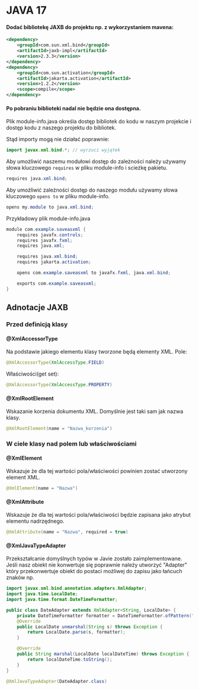 # JAVA 17

#### Dodać bibliotekę JAXB do projektu np. z wykorzystaniem mavena:

```xml
<dependency>
    <groupId>com.sun.xml.bind</groupId>
    <artifactId>jaxb-impl</artifactId>
    <version>2.3.3</version>
</dependency>
<dependency>
    <groupId>com.sun.activation</groupId>
    <artifactId>jakarta.activation</artifactId>
    <version>1.2.2</version>
    <scope>compile</scope>
</dependency>
```

#### Po pobraniu biblioteki nadal nie będzie ona dostępna.
Plik module-info.java określa dostęp bibliotek do kodu w naszym projekcie i dostęp kodu z naszego projektu do bibliotek.

Stąd importy mogą nie działać poprawnie:
```java
import javax.xml.bind.*; // wyrzuci wyjątek
```

Aby umożliwić naszemu modułowi dostęp do zależności należy używamy słowa kluczowego `requires` w pliku module-info i scieżkę pakietu.
```java
requires java.xml.bind; 
```

Aby umożliwić zależności dostęp do naszego modułu używamy słowa kluczowego `opens to` w pliku module-info.
```java
opens my.module to java.xml.bind;
```

Przykładowy plik module-info.java
```java
module com.example.saveasxml {
    requires javafx.controls;
    requires javafx.fxml;
    requires java.xml;

    requires java.xml.bind;
    requires jakarta.activation;

    opens com.example.saveasxml to javafx.fxml, java.xml.bind;

    exports com.example.saveasxml;
}
```

## Adnotacje JAXB
### Przed definicją klasy
#### @XmlAccessorType
Na podstawie jakiego elementu klasy tworzone będą elementy XML.
Pole:
```java
@XmlAccessorType(XmlAccessType.FIELD)
```
Właściwości(get set):
```java
@XmlAccessorType(XmlAccessType.PROPERTY)
```
#### @XmlRootElement
Wskazanie korzenia dokumentu XML. Domyślnie jest taki sam jak nazwa klasy.
```java
@XmlRootElement(name = "Nazwa_korzenia")
```

### W ciele klasy nad polem lub właściwościami
#### @XmlElement
Wskazuje że dla tej wartości pola/właściwości powinien zostać utworzony element XML.
```java
@XmlElement(name = "Nazwa")
```

#### @XmlAttribute
Wskazuje że dla tej wartości pola/właściwości będzie zapisana jako atrybut elementu nadrzędnego.
```java
@XmlAttribute(name = "Nazwa", required = true)
```

#### @XmlJavaTypeAdapter
Przekształcanie domyślnych typów w Javie zostało zaimplementowane. Jeśli nasz obiekt nie konwertuje się poprawnie należy utworzyć "Adapter" który przekonwertuje obiekt do postaci możliwej do zapisu jako łańcuch znaków np.
```java
import javax.xml.bind.annotation.adapters.XmlAdapter;
import java.time.LocalDate;
import java.time.format.DateTimeFormatter;

public class DateAdapter extends XmlAdapter<String, LocalDate> {
    private DateTimeFormatter formatter = DateTimeFormatter.ofPattern("yyyy/MM/dd");
    @Override
    public LocalDate unmarshal(String s) throws Exception {
        return LocalDate.parse(s, formatter);
    }

    @Override
    public String marshal(LocalDate localDateTime) throws Exception {
        return localDateTime.toString();
    }
}
```

```java
@XmlJavaTypeAdapter(DateAdapter.class)
```


